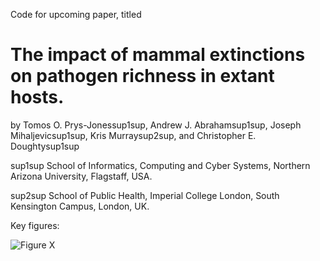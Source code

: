 Code for upcoming paper, titled

# The impact of mammal extinctions on pathogen richness in extant hosts.

by Tomos O. Prys-Jonessup1sup, Andrew J. Abrahamsup1sup, Joseph Mihaljevicsup1sup, Kris Murraysup2sup, and Christopher E. Doughtysup1sup 

sup1sup School of Informatics, Computing and Cyber Systems, Northern Arizona University, Flagstaff, USA.

sup2sup School of Public Health, Imperial College London, South Kensington Campus, London, UK.

Key figures:

<p align="left">
  <img src="https://github.com/Tomos/ExHosts_PathRichness/Figures/sublime_text.png?raw=true" alt="Figure X"/>
</p>

